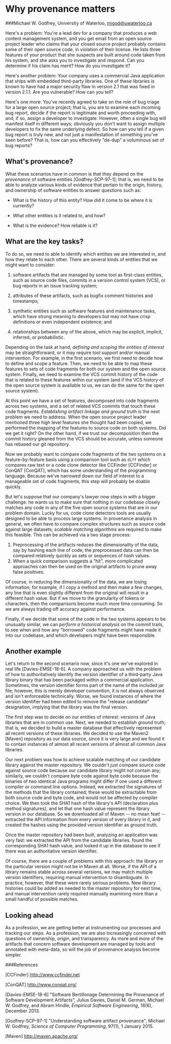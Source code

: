 # Why provenance matters

###Michael W. Godfrey, University of Waterloo, migod@uwaterloo.ca

Here's a problem:  You're a lead dev for a company that produces a web
content management system, and you get email from an open source project
leader who claims that your closed source project probably contains some of
their open source code, in violation of their license.  He lists three
features of your product that she suspects are built around code taken from
his system, and she asks you to investigate and respond.  Can you determine
if his claim has merit?  How do you investigate it?

Here's another problem:  Your company uses a commercial Java application
that ships with embedded third-party libraries.  One of these libraries is
known to have had a major security flaw in version 2.1 that was fixed in
version 2.1.1.  Are you vulnerable?  How can you tell?

Here's one more:  You've recently agreed to take on the role of bug triage
for a large open source project; that is, you are to examine each incoming
bug report, decide if the report is legitimate and worth proceeding with,
and, if so, assign a developer to investigate.  However, often a single bug
will manifest itself in different ways; obviously you don't want to assign
multiple developers to fix the same underlying defect.  So how can you tell
if a given bug report is truly new, and not just a manifestation of
something you've seen before?  That is, how can you effectively "de-dup" a
voluminous set of bug reports?

## What's provenance?

What these scenarios have in common is that they depend on the *provenance*
of software entities [Godfrey-SCP-97-1]; that is, we need to be able to
analyze various kinds of evidence that pertain to the origin, history, and
ownership of software entities to answer questions such as: 

- What is the history of this entity? How did it come to be where it is 
    currently?  

- What other entities is it related to, and how?

- What is the evidence? How reliable is it?

## What are the key tasks?

To do so, we need to able to identify which entities we are interested in,
and how they relate to each other.  There are several kinds of entities
that we might want to consider:

1.  software artifacts that are managed by some tool as first-class
    entities, such as source code files, commits in a version control
    system (VCS), or bug reports in an issue tracking system;

2.  attributes of these artifacts, such as bugfix comment histories and
    timestamps;

3.  synthetic entities such as software features and maintenance tasks,
    which have strong meaning to developers but may not have crisp
    definitions or even independent existence; and

4.  relationships between any of the above, which may be explicit,
    implicit, inferred, or probabilistic.

Depending on the task at hand, *defining and scoping the entities of
interest* may be straightforward, or it may require tool support and/or
manual intervention.  For example, in the first scenario, we first need to
decide how to define and scope a feature.  Then, we need to be able to map
these features to sets of code fragments for both our system and the open
source system.  Finally, we need to examine the VCS commit history of the
code that is related to these features within our system (and if the VCS
history of the open source system is available to us, we can do the same
for the open source system).  

At this point we have a set of features, decomposed into code fragments
across two systems, and a set of related VCS commits that touch these code
fragments.  *Establishing artifact linkage and ground truth* is the next
problem we need to address.  When the open source project leader mentioned
three high level features she thought had been copied, we performed the
mapping of the features to source code on both systems.  Did we get it
right?  On the other hand, if we trust our decomposition then the commit
history gleaned from the VCS should be accurate, unless someone has rebased
our git repository.

Now we probably want to compare code fragments of the two systems on a
feature-by-feature basis using a comparison tool such as `diff` which
compares raw text or a code clone detector like CCFinder [CCFinder] or
ConQAT [ConQAT], which has some understanding of the programming language.
Because we've narrowed down our field of interest to a manageable set of
code fragments, this step will probably be doable quickly.

But let's suppose that our company's lawyer now steps in with a bigger
challenge: he wants us to make sure that nothing in our codebase closely
matches any code in any of the five open source systems that are in our
problem domain.  Lucky for us, code clone detectors tools are usually
designed to be able to process large systems.  In provenance analysis in
general, we often have to compare complex structures such as source code
against large datasets; *scalable matching algorithms* are required to make
this feasible.  This can be achieved via a two stage process:

1. Preprocessing of the artifacts reduces the dimensionality of the data,
    say by hashing each line of code; the preprocessed data can then be
    compared relatively quickly as sets or sequences of hash values.
2. When a quick comparison suggests a "hit", more complicated approaches
    can then be used on the original artifacts to prune away false
    positives.

Of course, in reducing the dimensionality of the data, we are losing
information; for example, if I copy a method and then make a few changes,
any line that is even slightly different from the original will result in a
different hash value.  But if we move to the granularity of tokens or
characters, then the comparisons become much more time consuming.  So we
are always trading off accuracy against performance.

Finally, if we decide that some of the code in the two systems appears to
be unusually similar, we can *perform a historical analysis* on the commit
trails, to see when and how any "borrowed" code fragments might have made
it into our codebase, and which developers might have been responsible.

## Another example

Let's return to the second scenario now, since it's one we've explored in
real life [Davies-EMSE-18-6].  A company approached us with the problem of
how to authoritatively identify the version identifier of a third-party
Java library binary that has been packaged within a commercial application.
Sometimes, the version identifier forms part of the name of the included
jar file; however, this is merely developer convention, it is not always
observed and isn't enforceable technically.  Worse, we found instances of
where the version identifier had been edited to remove the "release
candidate" designation, implying that the library was the final version.

The first step was to decide on our entities of interest: versions of Java
libraries that are in common use.  Next, we needed to establish ground
truth; that is, we decided to build a master database that effectively
represented all recent versions of these libraries.  We decided to use the
Maven2 [Maven] repository as our data source, since it is very large and we
found it to contain instances of almost all recent versions of almost all
common Java libraries.  

Our next problem was how to achieve scalable matching of our candidate
library against the master repository.  We couldn't just compare source
code against source code because our candidate library might not contain
any; similarly, we couldn't compare byte code against byte code because the
binaries of two identical Java programs might differ if one used a
different compiler or command line options.  Instead, we extracted the
signatures of the methods that the library contained; these would be
extractable from both source code and byte code, and would not be affected
by compiler choice.  We then took the SHA1 hash of the library's API
(declaration plus method signatures), and let that one hash value represent
the library version in our database.  So we downloaded all of Maven -- no
mean feat! -- extracted the API information from every version of every
library in it, and created the hashes using the provided version identifier
as ground truth.   

Once the master repository had been built, analyzing an application was
very fast: we extracted the API from the candidate libraries, found the
corresponding SHA1 hash value, and looked it up in the database to see if
there was an authoritative version identifier.

Of course, there are a couple of problems with this approach: the library
or the particular version might not be in Maven at all.  Worse, if the API
of a library remains stable across several versions, we may match multiple
version identifiers, requiring manual intervention to disambiguate.  In
practice, however, that these were rarely serious problems. New library
histories could be added as needed to the master repository for next time,
and manual intervention rarely required manually examining more than a
small handful of possible matches.

## Looking ahead

As a profession, we are getting better at instrumenting our processes and
tracking our steps.  As a profession, we are also increasingly concerned
with questions of ownership, origin, and transparency.  As more and more of
the artifacts that concern software development are managed by tools and
annotated with meta-data, so will the job of provenance analysis become
simpler.

###References

[CCFinder] http://www.ccfinder.net

[ConQAT] http://www.conqat.org/

[Davies-EMSE-18-6]  "Software Bertillonage Determining the Provenance of
    Software Development Artifacts", Julius Davies, Daniel M. German,
    Michael W. Godfrey, and Abram Hindle, *Empirical Software Engineering*,
    18(6), December 2013.

[Godfrey-SCP-97-1] "Understanding software artifact provenance", Michael W.
    Godfrey, *Science of Computer Programming*, 97(1), 1 January 2015.

[Maven] http://maven.apache.org/

